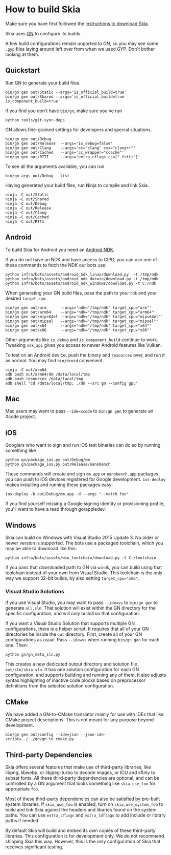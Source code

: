 How to build Skia
=================

Make sure you have first followed the [instructions to download
Skia](./download).

Skia uses [GN](https://chromium.googlesource.com/chromium/src/tools/gn/) to
configure its builds.

A few build configurations remain unported to GN, so you may see some `.gyp`
files laying around left over from when we used GYP.  Don't bother looking at
them.

Quickstart
----------

Run GN to generate your build files.

    bin/gn gen out/Static --args='is_official_build=true'
    bin/gn gen out/Shared --args='is_official_build=true is_component_build=true'

If you find you don't have `bin/gn`, make sure you've run

    python tools/git-sync-deps

GN allows fine-grained settings for developers and special situations.

    bin/gn gen out/Debug
    bin/gn gen out/Release  --args='is_debug=false'
    bin/gn gen out/Clang    --args='cc="clang" cxx="clang++"'
    bin/gn gen out/Cached   --args='cc_wrapper="ccache"'
    bin/gn gen out/RTTI     --args='extra_cflags_cc=["-frtti"]'

To see all the arguments available, you can run

    bin/gn args out/Debug --list

Having generated your build files, run Ninja to compile and link Skia.

    ninja -C out/Static
    ninja -C out/Shared
    ninja -C out/Debug
    ninja -C out/Release
    ninja -C out/Clang
    ninja -C out/Cached
    ninja -C out/RTTI

Android
-------

To build Skia for Android you need an [Android
NDK](https://developer.android.com/ndk/index.html).

If you do not have an NDK and have access to CIPD, you
can use one of these commands to fetch the NDK our bots use:

    python infra/bots/assets/android_ndk_linux/download.py  -t /tmp/ndk
    python infra/bots/assets/android_ndk_darwin/download.py -t /tmp/ndk
    python infra/bots/assets/android_ndk_windows/download.py -t C:/ndk

When generating your GN build files, pass the path to your `ndk` and your
desired `target_cpu`:

    bin/gn gen out/arm      --args='ndk="/tmp/ndk" target_cpu="arm"'
    bin/gn gen out/arm64    --args='ndk="/tmp/ndk" target_cpu="arm64"'
    bin/gn gen out/mips64el --args='ndk="/tmp/ndk" target_cpu="mips64el"'
    bin/gn gen out/mipsel   --args='ndk="/tmp/ndk" target_cpu="mipsel"'
    bin/gn gen out/x64      --args='ndk="/tmp/ndk" target_cpu="x64"'
    bin/gn gen out/x86      --args='ndk="/tmp/ndk" target_cpu="x86"'

Other arguments like `is_debug` and `is_component_build` continue to work.
Tweaking `ndk_api` gives you access to newer Android features like Vulkan.

To test on an Android device, push the binary and `resources` over,
and run it as normal.  You may find `bin/droid` convenient.

    ninja -C out/arm64
    adb push out/arm64/dm /data/local/tmp
    adb push resources /data/local/tmp
    adb shell "cd /data/local/tmp; ./dm --src gm --config gpu"

Mac
---

Mac users may want to pass `--ide=xcode` to `bin/gn gen` to generate an Xcode project.

iOS
---

Googlers who want to sign and run iOS test binaries can do so by running something like

    python gn/package_ios.py out/Debug/dm
    python gn/package_ios.py out/Release/nanobench

These commands will create and sign `dm.app` or `nanobench.app` packages you
can push to iOS devices registered for Google development.  `ios-deploy` makes
installing and running these packages easy:

    ios-deploy -b out/Debug/dm.app -d --args "--match foo"

If you find yourself missing a Google signing identity or provisioning profile,
you'll want to have a read through go/appledev.

Windows
-------

Skia can build on Windows with Visual Studio 2015 Update 3.  No older or newer
version is supported. The bots use a packaged toolchain, which you may be able
to download like this:

    python infra/bots/assets/win_toolchain/download.py -t C:/toolchain

If you pass that downloaded path to GN via `windk`, you can build using that
toolchain instead of your own from Visual Studio.  This toolchain is the only
way we support 32-bit builds, by also setting `target_cpu="x86"`.

### Visual Studio Solutions

If you use Visual Studio, you may want to pass `--ide=vs` to `bin/gn gen` to
generate `all.sln`.  That solution will exist within the GN directory for the
specific configuration, and will only build/run that configuration.

If you want a Visual Studio Solution that supports multiple GN configurations,
there is a helper script. It requires that all of your GN directories be inside
the `out` directory. First, create all of your GN configurations as usual.
Pass `--ide=vs` when running `bin/gn gen` for each one. Then:

    python gn/gn_meta_sln.py

This creates a new dedicated output directory and solution file
`out/sln/skia.sln`. It has one solution configuration for each GN configuration,
and supports building and running any of them. It also adjusts syntax highlighting
of inactive code blocks based on preprocessor definitions from the selected
solution configuration.

CMake
-----

We have added a GN-to-CMake translator mainly for use with IDEs that like CMake
project descriptions.  This is not meant for any purpose beyond development.

    bin/gn gen out/config --ide=json --json-ide-script=../../gn/gn_to_cmake.py

Third-party Dependencies
------------------------

Skia offers several features that make use of third-party libraries, like
libpng, libwebp, or libjpeg-turbo to decode images, or ICU and sftnly to subset
fonts.  All these third-party dependencies are optional, and can be controlled
by a GN argument that looks something like `skia_use_foo` for appropriate
`foo`.

Most of these third-party dependencies can also be satisfied by pre-built
system libraries.  If `skia_use_foo` is enabled, turn on `skia_use_system_foo`
to build and link Skia against the headers and libaries found on the system
paths.  You can use `extra_cflags` and `extra_ldflags` to add include or
library paths if needed.

By default Skia will build and embed its own copies of these third-party
libraries.  This configuration is for development only.  We do not recommend
shipping Skia this way.  However, this is the only configuration of Skia that
receives significant testing.
